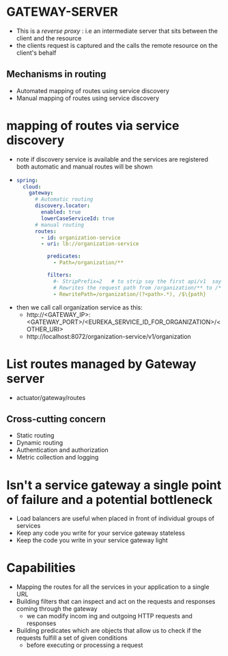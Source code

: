 # GATEWAY-SERVER
- This is a _reverse proxy_ : i.e an intermediate server that sits between the client and the resource
- the clients request is captured and the calls the remote resource on the client's behalf 

## Mechanisms in routing
- Automated mapping of routes using service discovery
- Manual mapping of routes using service discovery

# mapping of routes via service discovery
- note if discovery service is available and the services are registered both automatic and manual routes will be shown 
- ```yaml
  spring:
    cloud:
      gateway:
        # Automatic routing
        discovery.locator:
          enabled: true
          lowerCaseServiceId: true
        # manual routing
        routes:
          - id: organization-service
          - uri: lb://organization-service

            predicates:
              - Path=/organization/**

            filters:
              #- StripPrefix=2   # to strip say the first api/v1  say we had api/v1/organization-service but the service has no api/v1
              # Rewrites the request path from /organization/** to /**
              - RewritePath=/organization/(?<path>.*), /$\{path}
  ```
- then we call call organization service as this:
  - http://<GATEWAY_IP>:<GATEWAY_PORT>/<EUREKA_SERVICE_ID_FOR_ORGANIZATION>/<OTHER_URI>
  - http://localhost:8072/organization-service/v1/organization

# List routes managed by Gateway server
- actuator/gateway/routes

## Cross-cutting concern
- Static routing
- Dynamic routing
- Authentication and authorization
- Metric collection and logging



# Isn't a service gateway a single point of failure and a potential bottleneck
- Load balancers are useful when placed in front of individual groups of services
- Keep any code you write for your service gateway stateless
- Keep the code you write in your service gateway light

# Capabilities
- Mapping the routes for all the services in your application to a single URL
- Building filters that can inspect and act on the requests and responses coming through the gateway
  - we can modify incom  ing and outgoing HTTP requests and responses
- Building predicates which are objects that allow us to check if the requests fulfill a set of given conditions
  - before executing or processing a request